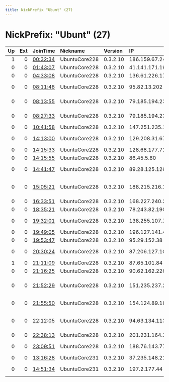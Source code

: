 ```yaml
---
title: NickPrefix "Ubunt" (27)
---
```


# NickPrefix: "Ubunt" (27)

|   Up |   Ext | JoinTime                                                                                            | Nickname      | Version   | IP              | AS                                       | CC   |   ORp |   Dirp | OS    | Contact   |   eFamMembers |
|-----:|------:|:----------------------------------------------------------------------------------------------------|:--------------|:----------|:----------------|:-----------------------------------------|:-----|------:|-------:|:------|:----------|--------------:|
|    1 |     0 | [00:32:34](https://metrics.torproject.org/rs.html#details/D31DC721FE8148DBCE03099CAE65528409E05314) | UbuntuCore228 | 0.3.2.10  | 186.159.67.242  | EDATEL S.A. E.S.P                        | co   | 38053 |      0 | Linux | None      |             1 |
|    0 |     0 | [01:43:07](https://metrics.torproject.org/rs.html#details/5CC9EDBE134FA58D62D76C5C2591FB4161B38318) | UbuntuCore228 | 0.3.2.10  | 41.141.171.191  | MT-MPLS                                  | ma   | 36789 |      0 | Linux | None      |             1 |
|    0 |     0 | [04:33:08](https://metrics.torproject.org/rs.html#details/90DB913F9C4F22318D6BDA260A17931586218E07) | UbuntuCore228 | 0.3.2.10  | 136.61.226.172  | Google Fiber Inc.                        | us   | 34513 |      0 | Linux | None      |             1 |
|    0 |     0 | [08:11:48](https://metrics.torproject.org/rs.html#details/DAB77984E299DEC128EFFD7555D7E8B09AD768A7) | UbuntuCore228 | 0.3.2.10  | 95.82.13.202    | Shahrad Net Company Ltd.                 | ir   | 35663 |      0 | Linux | None      |             1 |
|    0 |     0 | [08:13:55](https://metrics.torproject.org/rs.html#details/632B45259C7F4F514F27BD3CA828CE6C425FF21F) | UbuntuCore228 | 0.3.2.10  | 79.185.194.237  | Orange Polska Spolka Akcyjna             | pl   | 40977 |      0 | Linux | None      |             1 |
|    0 |     0 | [08:27:33](https://metrics.torproject.org/rs.html#details/B192239BBC55BFA7B290B0C4DF5C533A839A4236) | UbuntuCore228 | 0.3.2.10  | 79.185.194.237  | Orange Polska Spolka Akcyjna             | pl   | 43099 |      0 | Linux | None      |             1 |
|    0 |     0 | [10:41:58](https://metrics.torproject.org/rs.html#details/4C4AE7823E9BFE76E9297E16C94EA282EB73A1F9) | UbuntuCore228 | 0.3.2.10  | 147.251.235.181 | CESNET z.s.p.o.                          | cz   | 45843 |      0 | Linux | None      |             1 |
|    0 |     0 | [14:13:00](https://metrics.torproject.org/rs.html#details/B129D648452D70A98708C51A6B05486D9314357E) | UbuntuCore228 | 0.3.2.10  | 129.208.31.67   | Saudi Telecom Company JSC                | sa   | 34485 |      0 | Linux | None      |             1 |
|    0 |     0 | [14:15:33](https://metrics.torproject.org/rs.html#details/95706964E5286D86C5919D20D8C027D259F397CE) | UbuntuCore228 | 0.3.2.10  | 128.68.177.71   | VimpelCom                                | ru   | 36355 |      0 | Linux | None      |             1 |
|    0 |     0 | [14:15:55](https://metrics.torproject.org/rs.html#details/F8BB1AC3172ECA0C8BE8524A0D9C91E937ACB6FC) | UbuntuCore228 | 0.3.2.10  | 86.45.5.80      | Eircom                                   | ie   | 41021 |      0 | Linux | None      |             1 |
|    0 |     0 | [14:41:47](https://metrics.torproject.org/rs.html#details/CABB80F1C46972ECF15D3131B9950E62B2999286) | UbuntuCore228 | 0.3.2.10  | 89.28.125.126   | Starnet Servicii SRL                     | md   | 39119 |      0 | Linux | None      |             1 |
|    0 |     0 | [15:05:21](https://metrics.torproject.org/rs.html#details/26194129F9C295F006CB47A8B21A10ABFD7A7078) | UbuntuCore228 | 0.3.2.10  | 188.215.216.153 | Iran Telecommunication Company PJS       | ir   | 40631 |      0 | Linux | None      |             1 |
|    0 |     0 | [16:33:51](https://metrics.torproject.org/rs.html#details/FA8AFA123624ADC8A2237CBD6E44CBEB70152D1B) | UbuntuCore228 | 0.3.2.10  | 168.227.240.247 | NUVEM TELECOM                            | br   | 42081 |      0 | Linux | None      |             1 |
|    0 |     0 | [18:35:21](https://metrics.torproject.org/rs.html#details/8ABD26AEB08B9CE1EAE1C95A9390427C098B6E49) | UbuntuCore228 | 0.3.2.10  | 78.243.82.190   | Free SAS                                 | fr   | 41013 |      0 | Linux | None      |             1 |
|    0 |     0 | [19:32:01](https://metrics.torproject.org/rs.html#details/04D33D1BBDC1A7F899882F0571B6693874E1F839) | UbuntuCore228 | 0.3.2.10  | 138.255.107.77  | M. ANTONIO OLIVEIRA LIMA                 | br   | 46347 |      0 | Linux | None      |             1 |
|    0 |     0 | [19:49:05](https://metrics.torproject.org/rs.html#details/911580D6BB2B2D5C3BF36C5C2E7F4AFEAB9099E4) | UbuntuCore228 | 0.3.2.10  | 196.127.141.43  | Orange Maroc                             | ma   | 38876 |      0 | Linux | None      |             1 |
|    0 |     0 | [19:53:47](https://metrics.torproject.org/rs.html#details/F7C809DE193D0E0A9A354E866C348F3B90B7DE0D) | UbuntuCore228 | 0.3.2.10  | 95.29.152.38    | VimpelCom                                | ru   | 38731 |      0 | Linux | None      |             1 |
|    0 |     0 | [20:30:24](https://metrics.torproject.org/rs.html#details/7A9BC57D5A7AA76A2FCEA44754386F7575C09C64) | UbuntuCore228 | 0.3.2.10  | 87.206.127.10   | Liberty Global Operations B.V.           | pl   | 33735 |      0 | Linux | None      |             1 |
|    1 |     0 | [21:11:09](https://metrics.torproject.org/rs.html#details/EE2150BB1ABAF23BFAB77952926C24680212F8BD) | UbuntuCore228 | 0.3.2.10  | 87.65.101.84    | Proximus NV                              | be   | 35373 |      0 | Linux | None      |             1 |
|    0 |     0 | [21:16:25](https://metrics.torproject.org/rs.html#details/9A03787FA85E595058BDAFC913375CD427601B27) | UbuntuCore228 | 0.3.2.10  | 90.62.162.226   | Orange                                   | fr   | 37093 |      0 | Linux | None      |             1 |
|    0 |     0 | [21:52:29](https://metrics.torproject.org/rs.html#details/2F74BF3861E920BCFA2F3B94622292C56F8378EC) | UbuntuCore228 | 0.3.2.10  | 151.235.237.223 | Information Technology Company ITC       | ir   | 34059 |      0 | Linux | None      |             1 |
|    0 |     0 | [21:55:50](https://metrics.torproject.org/rs.html#details/742F033A6A0ACE5D8ADFB87D3BB3036EDD32CF88) | UbuntuCore228 | 0.3.2.10  | 154.124.89.182  | Autonomous System                        | sn   | 46417 |      0 | Linux | None      |             1 |
|    0 |     0 | [22:12:05](https://metrics.torproject.org/rs.html#details/D58FC68EFBFFF010B8E6407282B1DD36763DAEF6) | UbuntuCore228 | 0.3.2.10  | 94.63.134.113   | Vodafone Portugal - Communicacoes Pessoa | pt   | 36003 |      0 | Linux | None      |             1 |
|    0 |     0 | [22:38:13](https://metrics.torproject.org/rs.html#details/9E16F670987D692F8C7609D2735FECE2473F0CE5) | UbuntuCore228 | 0.3.2.10  | 201.231.164.30  | Prima S.A.                               | ar   | 46725 |      0 | Linux | None      |             1 |
|    0 |     0 | [23:09:51](https://metrics.torproject.org/rs.html#details/0A466D8D3DEA8923C4BAD826D9FEB97F3A2825F9) | UbuntuCore228 | 0.3.2.10  | 188.76.143.77   | Orange Espagne S.A.U.                    | es   | 33317 |      0 | Linux | None      |             1 |
|    0 |     0 | [13:16:28](https://metrics.torproject.org/rs.html#details/5C5B87534A13B4D92CE1DE09C1676AD47EBA012A) | UbuntuCore231 | 0.3.2.10  | 37.235.148.213  | LANTA Ltd                                | ru   | 35995 |      0 | Linux | None      |             1 |
|    0 |     0 | [14:51:34](https://metrics.torproject.org/rs.html#details/6D5E4AF2F97C95E8143C981BBD5C8E581E5938FB) | UbuntuCore231 | 0.3.2.10  | 197.2.177.44    | Tunisia BackBone AS                      | tn   | 36259 |      0 | Linux | None      |             1 |
